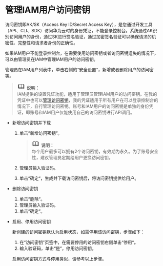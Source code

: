 # 管理IAM用户访问密钥<a name="iam_02_0003"></a>

访问密钥即AK/SK（Access Key ID/Secret Access Key），是您通过开发工具（API、CLI、SDK）访问华为云时的身份凭证，不能登录控制台。系统通过AK识别访问用户的身份，通过SK进行签名验证，通过加密签名验证可以确保请求的机密性、完整性和请求者身份的正确性。

如果IAM用户不能登录控制台，在需要使用访问密钥或者访问密钥遗失的情况下，可以由管理员在IAM中管理IAM用户的访问密钥。

管理员在IAM用户列表中，单击右侧的“安全设置“，新增或者删除用户的访问密钥。

>![](public_sys-resources/icon-note.gif) **说明：**   
>IAM提供的设置凭证功能，适用于管理员管理IAM用户的访问密钥。在我的凭证中也可以[管理访问密钥](https://support.huaweicloud.com/usermanual-ca/ca_01_0003.html)，我的凭证适用于所有用户在可以登录控制台的情况下，自行管理访问密钥。账号和IAM用户的访问密钥是单独的身份凭证，即账号和IAM用户仅能使用自己的访问密钥进行API调用。  

-   新增访问密钥并下载
    1.  单击“新增访问密钥“。

        >![](public_sys-resources/icon-note.gif) **说明：**   
        >每个用户最多可以拥有2个访问密钥，有效期为永久。为了账号安全性，建议管理员定期给用户更换访问密钥。  

    2.  管理员输入验证码。
    3.  单击“确定“，生成并下载访问密钥后，将访问密钥提供给用户。


-   删除访问密钥
    1.  单击“删除“。
    2.  管理员输入验证码。
    3.  单击“确定“。

-   启用、停用访问密钥

    新创建的访问密钥默认为启用状态，如需停用该访问密钥，步骤如下：

    1.  在“访问密钥”页签中，在需要停用的访问密钥右侧单击“停用“。
    2.  输入验证码，单击“是”，停用访问密钥。

    启用访问密钥方式与停用类似，请参考以上步骤。


